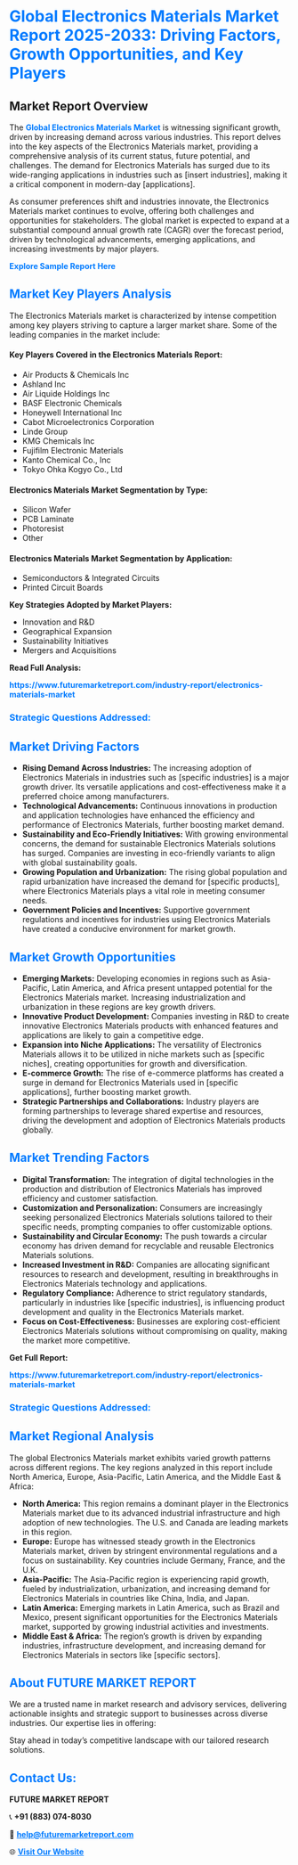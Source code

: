 <h1 style="color: #007BFF;">Global Electronics Materials Market Report 2025-2033: Driving Factors, Growth Opportunities, and Key Players</h1>

<section id="overview">
<h2>Market Report Overview</h2>
<p>The <a href="https://www.futuremarketreport.com/industry-report/electronics-materials-market" style="color: #007BFF; text-decoration: none;"><strong>Global Electronics Materials Market</strong></a> is witnessing significant growth, driven by increasing demand across various industries. This report delves into the key aspects of the Electronics Materials market, providing a comprehensive analysis of its current status, future potential, and challenges. The demand for Electronics Materials has surged due to its wide-ranging applications in industries such as [insert industries], making it a critical component in modern-day [applications].</p>
<p>As consumer preferences shift and industries innovate, the Electronics Materials market continues to evolve, offering both challenges and opportunities for stakeholders. The global market is expected to expand at a substantial compound annual growth rate (CAGR) over the forecast period, driven by technological advancements, emerging applications, and increasing investments by major players.</p>
</section>

<section id="overview">
<p><a href="https://www.futuremarketreport.com/request-sample/reportId=43482" style="color: #007BFF; text-decoration: none;"><strong>Explore Sample Report Here</strong></a></p>
</section>

<section id="key-players">
<h2 style="color: #007BFF;">Market Key Players Analysis</h2>
<p>The Electronics Materials market is characterized by intense competition among key players striving to capture a larger market share. Some of the leading companies in the market include:</p>
<h4>Key Players Covered in the Electronics Materials Report:</h4>
<ul><li>Air Products &amp; Chemicals Inc</li><li>Ashland Inc</li><li>Air Liquide Holdings Inc</li><li>BASF Electronic Chemicals</li><li>Honeywell International Inc</li><li>Cabot Microelectronics Corporation</li><li>Linde Group</li><li>KMG Chemicals Inc</li><li>Fujifilm Electronic Materials</li><li>Kanto Chemical Co., Inc</li><li>Tokyo Ohka Kogyo Co., Ltd</li></ul>
<h4>Electronics Materials Market Segmentation by Type:</h4>
<ul><li>Silicon Wafer</li><li>PCB Laminate</li><li>Photoresist</li><li>Other</li></ul>

<h4>Electronics Materials Market Segmentation by Application:</h4>
<ul><li>Semiconductors &amp; Integrated Circuits</li><li>Printed Circuit Boards</li></ul>
<p><strong>Key Strategies Adopted by Market Players:</strong></p>
<ul>
<li>Innovation and R&D</li>
<li>Geographical Expansion</li>
<li>Sustainability Initiatives</li>
<li>Mergers and Acquisitions</li>
</ul>
</section>

<section>
<p><strong>Read Full Analysis: </strong></p><a href="https://www.futuremarketreport.com/industry-report/electronics-materials-market" style="color: #007BFF; text-decoration: none;"><strong>https://www.futuremarketreport.com/industry-report/electronics-materials-market</strong></a>
<h3 style="color: #007BFF;">Strategic Questions Addressed:</h3>
</section>

<section id="driving-factors">
<h2 style="color: #007BFF;">Market Driving Factors</h2>
<ul>
<li><strong>Rising Demand Across Industries:</strong> The increasing adoption of Electronics Materials in industries such as [specific industries] is a major growth driver. Its versatile applications and cost-effectiveness make it a preferred choice among manufacturers.</li>
<li><strong>Technological Advancements:</strong> Continuous innovations in production and application technologies have enhanced the efficiency and performance of Electronics Materials, further boosting market demand.</li>
<li><strong>Sustainability and Eco-Friendly Initiatives:</strong> With growing environmental concerns, the demand for sustainable Electronics Materials solutions has surged. Companies are investing in eco-friendly variants to align with global sustainability goals.</li>
<li><strong>Growing Population and Urbanization:</strong> The rising global population and rapid urbanization have increased the demand for [specific products], where Electronics Materials plays a vital role in meeting consumer needs.</li>
<li><strong>Government Policies and Incentives:</strong> Supportive government regulations and incentives for industries using Electronics Materials have created a conducive environment for market growth.</li>
</ul>
</section>

<section id="growth-opportunities">
<h2 style="color: #007BFF;">Market Growth Opportunities</h2>
<ul>
<li><strong>Emerging Markets:</strong> Developing economies in regions such as Asia-Pacific, Latin America, and Africa present untapped potential for the Electronics Materials market. Increasing industrialization and urbanization in these regions are key growth drivers.</li>
<li><strong>Innovative Product Development:</strong> Companies investing in R&D to create innovative Electronics Materials products with enhanced features and applications are likely to gain a competitive edge.</li>
<li><strong>Expansion into Niche Applications:</strong> The versatility of Electronics Materials allows it to be utilized in niche markets such as [specific niches], creating opportunities for growth and diversification.</li>
<li><strong>E-commerce Growth:</strong> The rise of e-commerce platforms has created a surge in demand for Electronics Materials used in [specific applications], further boosting market growth.</li>
<li><strong>Strategic Partnerships and Collaborations:</strong> Industry players are forming partnerships to leverage shared expertise and resources, driving the development and adoption of Electronics Materials products globally.</li>
</ul>
</section>

<section id="trending-factors">
<h2 style="color: #007BFF;">Market Trending Factors</h2>
<ul>
<li><strong>Digital Transformation:</strong> The integration of digital technologies in the production and distribution of Electronics Materials has improved efficiency and customer satisfaction.</li>
<li><strong>Customization and Personalization:</strong> Consumers are increasingly seeking personalized Electronics Materials solutions tailored to their specific needs, prompting companies to offer customizable options.</li>
<li><strong>Sustainability and Circular Economy:</strong> The push towards a circular economy has driven demand for recyclable and reusable Electronics Materials solutions.</li>
<li><strong>Increased Investment in R&D:</strong> Companies are allocating significant resources to research and development, resulting in breakthroughs in Electronics Materials technology and applications.</li>
<li><strong>Regulatory Compliance:</strong> Adherence to strict regulatory standards, particularly in industries like [specific industries], is influencing product development and quality in the Electronics Materials market.</li>
<li><strong>Focus on Cost-Effectiveness:</strong> Businesses are exploring cost-efficient Electronics Materials solutions without compromising on quality, making the market more competitive.</li>
</ul>
</section>

<section>
<p><strong>Get Full Report: </strong></p><a href="https://www.futuremarketreport.com/industry-report/electronics-materials-market" style="color: #007BFF; text-decoration: none;"><strong>https://www.futuremarketreport.com/industry-report/electronics-materials-market</strong></a>
<h3 style="color: #007BFF;">Strategic Questions Addressed:</h3>
</section>


<section id="regional-analysis">
<h2 style="color: #007BFF;">Market Regional Analysis</h2>
<p>The global Electronics Materials market exhibits varied growth patterns across different regions. The key regions analyzed in this report include North America, Europe, Asia-Pacific, Latin America, and the Middle East & Africa:</p>
<ul>
<li><strong>North America:</strong> This region remains a dominant player in the Electronics Materials market due to its advanced industrial infrastructure and high adoption of new technologies. The U.S. and Canada are leading markets in this region.</li>
<li><strong>Europe:</strong> Europe has witnessed steady growth in the Electronics Materials market, driven by stringent environmental regulations and a focus on sustainability. Key countries include Germany, France, and the U.K.</li>
<li><strong>Asia-Pacific:</strong> The Asia-Pacific region is experiencing rapid growth, fueled by industrialization, urbanization, and increasing demand for Electronics Materials in countries like China, India, and Japan.</li>
<li><strong>Latin America:</strong> Emerging markets in Latin America, such as Brazil and Mexico, present significant opportunities for the Electronics Materials market, supported by growing industrial activities and investments.</li>
<li><strong>Middle East & Africa:</strong> The region’s growth is driven by expanding industries, infrastructure development, and increasing demand for Electronics Materials in sectors like [specific sectors].</li>
</ul>
</section>

<footer>
<h2 style="color: #007BFF;">About FUTURE MARKET REPORT</h2>
<p>We are a trusted name in market research and advisory services, delivering actionable insights and strategic support to businesses across diverse industries. Our expertise lies in offering:</p>

<p>Stay ahead in today’s competitive landscape with our tailored research solutions.</p>

<h2 style="color: #007BFF;">Contact Us:</h2>
<p><strong>FUTURE MARKET REPORT</strong></p>
<p>📞 <strong>+91 (883) 074-8030</strong></p>
<p>📧 <strong><a href="mailto:help@futuremarketreport.com" style="color: #007BFF;">help@futuremarketreport.com</a></strong></p>
<p>🌐 <strong><a href="https://www.futuremarketreport.com/" style="color: #007BFF;">Visit Our Website</a></strong></p>
</footer>